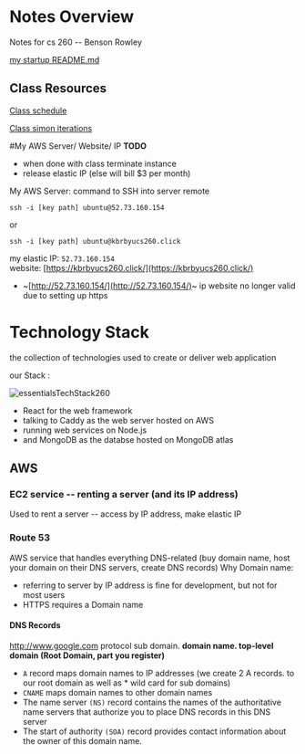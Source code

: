 # Notes Overview
Notes for cs 260 -- Benson Rowley


[my startup README.md ](README.md)

## Class Resources
[Class schedule](https://github.com/webprogramming260/.github/blob/main/profile/schedule/VenturaF2024.md)

[Class simon iterations](https://github.com/webprogramming260/.github/blob/main/profile/essentials/simon/simon.md)


#My AWS Server/ Website/ IP
**TODO**
- when done with class terminate instance 
- release elastic IP (else will bill $3 per month)

My AWS Server:
command to SSH into server remote

`ssh -i [key path] ubuntu@52.73.160.154`

or

`ssh -i [key path] ubuntu@kbrbyucs260.click`


my elastic IP: `52.73.160.154`   
website: [https://kbrbyucs260.click/](https://kbrbyucs260.click/)
- ~[http://52.73.160.154/](http://52.73.160.154/)~ ip website no longer valid due to setting up https 



# Technology Stack

the collection of technologies used to create or deliver web application

our Stack : 

![essentialsTechStack260](https://github.com/user-attachments/assets/f3f068a3-434b-4bc8-9769-e2f92394e32c)

 - React for the web framework
 - talking to Caddy as the web server hosted on AWS
 - running web services on Node.js
 - and MongoDB as the databse hosted on MongoDB atlas



## AWS 

### EC2 service -- renting a server (and its IP address)
Used to rent a server -- access by IP address, make elastic IP

### Route 53
AWS service that handles everything DNS-related (buy domain name, host your domain on their DNS servers, create DNS records)
Why Domain name:
* referring to server by IP address is fine for development, but not for most users
* HTTPS requires a Domain name

#### DNS Records
http://www.google.com
protocol sub domain. **domain name. top-level domain  (Root Domain, part you register)**

- `A` record maps domain names to IP addresses  (we create 2 A records.  to our root domain as well as * wild card for sub domains)
- `CNAME` maps domain names to other domain names
-  The name server `(NS)` record contains the names of the authoritative name servers that authorize you to place DNS records in this DNS server
-  The start of authority `(SOA)` record provides contact information about the owner of this domain name.



